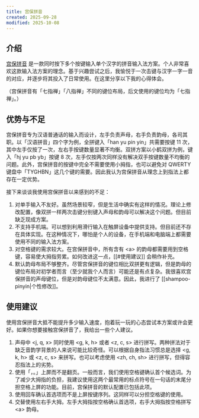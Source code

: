 ```yaml
---
title: 宫保拼音
created: 2025-09-28
modified: 2025-10-08
---
```


## 介绍

[宫保拼音](https://github.com/rime/home/wiki/ComboPinyin) 是一款同时按下多个按键输入单个汉字的拼音输入法方案。个人非常喜欢这款输入法方案的理念。基于兴趣尝试之后，我愉悦于一次击键与汉字一字一音的对应，并逐步将其投入了日常使用。在这里分享以下我的心得体会。

（宫保拼音有「七指禅」「八指禅」不同的键位布局，后文使用的键位均为「七指禅」。）

## 优势与不足

宫保拼音专为汉语普通话的输入而设计，左手负责声母，右手负责韵母，各司其职。以「汉语拼音」四个字为例，全拼键入「han yu pin yin」共需要按键 11 次，其中左手仅按了一次，左右手按键数量显著不均衡。双拼方案以小鹤双拼为例，键入「hj yu pb yb」按键 8 次，左手仅按两次同样没有解决双手按键数量不均衡的问题。此外，宫保拼音的按键中完全不需要使用小拇指，也可以避免对 QWERTY 键盘中「TYGHBN」这几个键的需要。因此我认为宫保拼音从理念上到指法上都存在一定优势。

接下来谈谈我使用宫保拼音以来感到的不足：

1. 对单手输入不友好。虽然场景较窄，但是生活中确实有这样的情况。理论上修改配置，像双拼一样两次击键分别键入声母和韵母可以解决这个问题。但目前缺乏现成方案。
2. 不支持手机端。可以想到利用滑行输入在触屏设备中提供支持。但目前还不存在具体实现。在这种情况下，哪怕是个人的设备，在手机端和电脑端上都需要使用不同的输入法方案。
3. 对空格键的需求较大。在宫保拼音中，所有含有 \<a> 的韵母都需要用到空格键，容易使大拇指劳累。如何改进这一点，[[#使用建议]] 会稍作补充。
4. 默认韵母布局不够整齐。尽管宫保拼音的键位相比双拼更有逻辑，但是韵母的键位布局对初学者而言（至少就我个人而言）可能还是有点复杂。我很喜欢宫保拼音的声母键位，但是对韵母键位不太满意。因此，我进行了 [[shampoo-pinyin|个性修改]]。

## 使用建议

使用宫保拼音大抵不能提升多少输入速度，抱着玩一玩的心态尝试本方案或许会更好。如果你想要接触宫保拼音了，我给出一些个人建议。

1. 声母中 <j, q, x> 同时使用 <g, k, h> 或者 <z, c, s> 进行拼写。两种拼法对于缺乏音韵学背景的人来说可能比较奇怪。可以根据自身指法习惯总是选择 <g, k, h> 或 <z, c, s> 来拼写。也可以考虑使用 <zh, ch, sh> 进行拼写，但得容忍指法上的劣势。
2. 使用「，。」上屏而不是翻页。一般而言，我们使用空格键确认首个候选词。为了减少大拇指的负担，我建议使用这两个最常用的标点符号在一句话的末尾分担空格上屏的功能。目前，宫保拼音的默认配置已包括此项。
3. 使用回车确认首选项而不是上屏按键序列。这同样可以分担空格键的使用。
4. 交替使用左右手大拇。左手大拇指按空格确认首选项，右手大拇指按空格拼写 \<a> 韵母。
